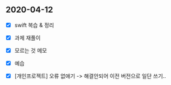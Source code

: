 ## 2020-04-12

- [x] swift 복습 & 정리 
- [x] 과제 재풀이
- [x] 모르는 것 메모
- [x] 예습  
- [x] [개인프로젝트] 오류 없애기 -> 해결안되어 이전 버전으로 일단 쓰기.. 

